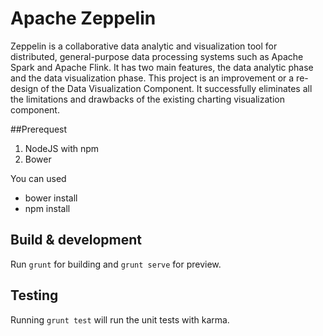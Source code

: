 # Apache Zeppelin
Zeppelin is a collaborative data analytic and visualization tool for distributed, general-purpose data processing systems such as Apache Spark and Apache Flink. It has two main features, the data analytic phase and the data visualization phase. This project is an improvement or a re-design of the Data Visualization Component. It successfully eliminates all the limitations and drawbacks of the existing charting visualization component.

##Prerequest 
1. NodeJS with npm
2. Bower

You can used 
 * bower install 
 * npm install


## Build & development

Run `grunt` for building and `grunt serve` for preview.

## Testing

Running `grunt test` will run the unit tests with karma.
